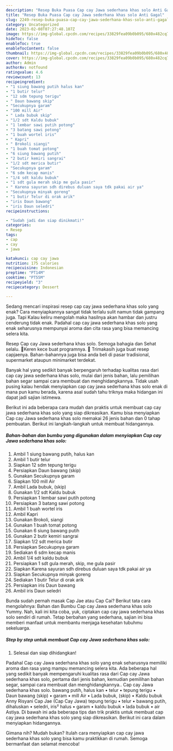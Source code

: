 ```yaml
---
description: "Resep Buka Puasa Cap cay Jawa sederhana khas solo Anti Gagal"
title: "Resep Buka Puasa Cap cay Jawa sederhana khas solo Anti Gagal"
slug: 2249-resep-buka-puasa-cap-cay-jawa-sederhana-khas-solo-anti-gagal
category: Uncategorized
date: 2023-02-08T07:27:48.107Z
image: https://img-global.cpcdn.com/recipes/33829fea09b0b095/680x482cq70/cap-cay-jawa-sederhana-khas-solo-foto-resep-utama.jpg
hideToc: false
enableToc: true
enableTocContent: false
thumbnail: https://img-global.cpcdn.com/recipes/33829fea09b0b095/680x482cq70/cap-cay-jawa-sederhana-khas-solo-foto-resep-utama.jpg
cover: https://img-global.cpcdn.com/recipes/33829fea09b0b095/680x482cq70/cap-cay-jawa-sederhana-khas-solo-foto-resep-utama.jpg
author: Admin
authorAv: notfound
ratingvalue: 4.6
reviewcount: 13
recipeingredient:
- "1 siung bawang putih halus kan"
- "1 butir telur"
- "12 sdm tepung terigu"
- " Daun bawang skip"
- "Secukupnya garam"
- "100 mill Air"
- " Lada bubuk skip"
- "1/2 sdt Kaldu bubuk"
- "1 lembar sawi putih potong"
- "3 batang sawi potong"
- "1 buah wortel iris"
- " Kapri"
- " Brokoli siangi"
- "1 buah tomat potong"
- "6 siung bawang putih"
- "2 butir kemiri sangrai"
- "1/2 sdt merica butir"
- "Secukupnya garam"
- "6 sdm kecap manis"
- "1/4 sdt kaldu bubuk"
- "1 sdt gula merah skip me gula pasir"
- " Karena sayuran sdh direbus duluan saya tdk pakai air ya"
- "Secukupnya minyak goreng"
- "1 butir Telur di orak arik"
- "iris Daun bawang"
- "iris Daun seledri"
recipeinstructions:

- "Sudah jadi dan siap dinikmati!"
categories:
- Resep
tags:
- cap
- cay
- jawa

katakunci: cap cay jawa 
nutrition: 175 calories
recipecuisine: Indonesian
preptime: "PT14M"
cooktime: "PT55M"
recipeyield: "3"
recipecategory: Dessert

---
```



Sedang mencari inspirasi resep cap cay jawa sederhana khas solo yang enak? Cara menyiapkannya sangat tidak terlalu sulit namun tidak gampang juga. Tapi Kalau keliru mengolah maka hasilnya akan hambar dan justru cenderung tidak enak. Padahal cap cay jawa sederhana khas solo yang enak seharusnya mempunyai aroma dan cita rasa yang bisa memancing selera kita.


Resep Cap cay Jawa sederhana khas solo. Semoga bahagia dan Sehat selalu. 🍒Keren kece buat programnya. 🍒 Trimakasih juga buat resep capjaenya. Bahan-bahannya juga bisa anda beli di pasar tradisional, supermarket ataupun minimarket terdekat.

Banyak hal yang sedikit banyak berpengaruh terhadap kualitas rasa dari cap cay jawa sederhana khas solo, mulai dari jenis bahan, lalu pemilihan bahan segar sampai cara membuat dan menghidangkannya. Tidak usah pusing kalau hendak menyiapkan cap cay jawa sederhana khas solo enak di mana pun kamu berada, karena asal sudah tahu triknya maka hidangan ini dapat jadi sajian istimewa.


Berikut ini ada beberapa cara mudah dan praktis untuk membuat cap cay jawa sederhana khas solo yang siap dikreasikan. Kamu bisa menyiapkan Cap cay Jawa sederhana khas solo memakai 26 jenis bahan dan 0 tahap pembuatan. Berikut ini langkah-langkah untuk membuat hidangannya.

<!--inarticleads1-->

##### Bahan-bahan dan bumbu yang digunakan dalam menyiapkan Cap cay Jawa sederhana khas solo:

1. Ambil 1 siung bawang putih, halus kan
1. Ambil 1 butir telur
1. Siapkan 12 sdm tepung terigu
1. Persiapkan  Daun bawang (skip)
1. Gunakan Secukupnya garam
1. Siapkan 100 mill Air
1. Ambil  Lada bubuk, (skip)
1. Gunakan 1/2 sdt Kaldu bubuk
1. Persiapkan 1 lembar sawi putih potong
1. Persiapkan 3 batang sawi potong
1. Ambil 1 buah wortel iris
1. Ambil  Kapri
1. Gunakan  Brokoli, siangi
1. Gunakan 1 buah tomat potong
1. Gunakan 6 siung bawang putih
1. Gunakan 2 butir kemiri sangrai
1. Siapkan 1/2 sdt merica butir
1. Persiapkan Secukupnya garam
1. Sediakan 6 sdm kecap manis
1. Ambil 1/4 sdt kaldu bubuk
1. Persiapkan 1 sdt gula merah, skip, me gula pasir
1. Siapkan  Karena sayuran sdh direbus duluan saya tdk pakai air ya
1. Siapkan Secukupnya minyak goreng
1. Sediakan 1 butir Telur di orak arik
1. Persiapkan iris Daun bawang
1. Ambil iris Daun seledri


Bunda sudah pernah masak Cap Jae atau Cap Cai? Berikut tata cara mengolahnya: Bahan dan Bumbu Cap cay Jawa sederhana khas solo Yummy. Nah, kali ini kita coba, yuk, ciptakan cap cay jawa sederhana khas solo sendiri di rumah. Tetap berbahan yang sederhana, sajian ini bisa memberi manfaat untuk membantu menjaga kesehatan tubuhmu sekeluarga. 

<!--inarticleads2-->

##### Step by step untuk membuat Cap cay Jawa sederhana khas solo:


1. Selesai dan siap dihidangkan!

Padahal Cap cay Jawa sederhana khas solo yang enak seharusnya memiliki aroma dan rasa yang mampu memancing selera kita. Ada beberapa hal yang sedikit banyak mempengaruhi kualitas rasa dari Cap cay Jawa sederhana khas solo, pertama dari jenis bahan, kemudian pemilihan bahan segar, sampai cara membuat dan menghidangkannya.. Cap cay Jawa sederhana khas solo. bawang putih, halus kan • telur • tepung terigu • Daun bawang (skip) • garam • mill Air • Lada bubuk, (skip) • Kaldu bubuk Anny Risyani Cap Jae (Cap Cay Jawa) tepung terigu • telur • bawang putih, dihaluskan • seledri, iris² halus • garam • kaldu bubuk • lada bubuk • air Astiya. Di bawah ini ada beberapa tips dan trik praktis untuk membuat cap cay jawa sederhana khas solo yang siap dikreasikan. Berikut ini cara dalam menyiapkan hidangannya. 

Gimana nih? Mudah bukan? Itulah cara menyiapkan cap cay jawa sederhana khas solo yang bisa kamu praktikkan di rumah. Semoga bermanfaat dan selamat mencoba!
